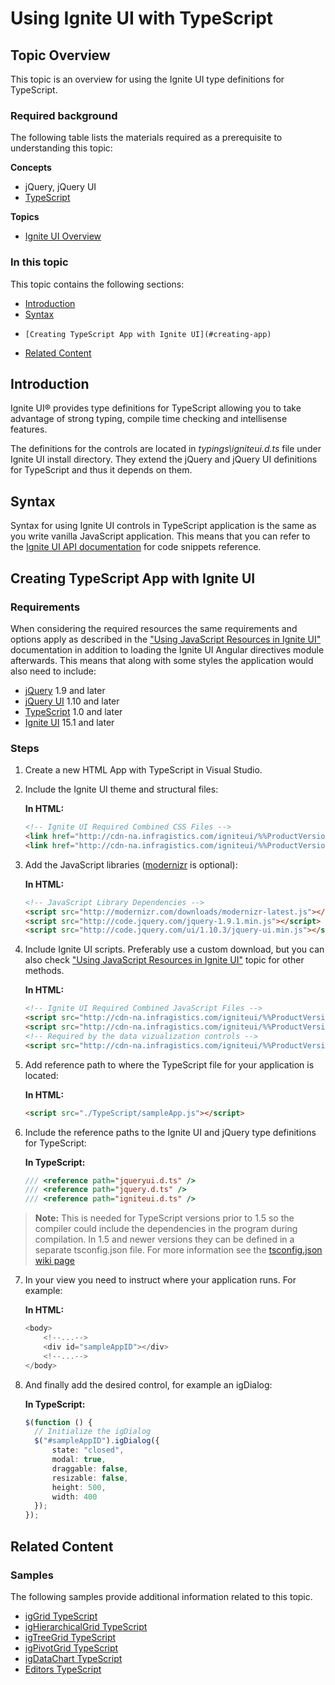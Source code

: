 <!--
|metadata|
{
    "fileName": "using-ignite-ui-with-typescipt",
    "controlName": [],
    "tags": []
}
|metadata|
-->

# Using Ignite UI with TypeScript

## Topic Overview

This topic is an overview for using the Ignite UI type definitions for TypeScript.

### Required background

The following table lists the materials required as a prerequisite to understanding this topic:

**Concepts**

-   jQuery, jQuery UI
-   [TypeScript](http://www.typescriptlang.org/)

**Topics**

-   [Ignite UI Overview](NetAdvantage-for-jQuery-Overview.html)


### In this topic

This topic contains the following sections:

-   [Introduction](#introduction)
-   [Syntax](#syntax)
-     [Creating TypeScript App with Ignite UI](#creating-app)
-   [Related Content](#related-content)

## <a id="introduction"></a>Introduction

Ignite UI® provides type definitions for TypeScript allowing you to take advantage of strong typing, compile time checking and intellisense features.

The definitions for the controls are located in *typings\igniteui.d.ts* file under Ignite UI install directory. They extend the jQuery and jQuery UI definitions for TypeScript and thus it depends on them.

## <a id="syntax"></a> Syntax

Syntax for using Ignite UI controls in TypeScript application is the same as you write vanilla JavaScript application. This means that you can refer to the [Ignite UI API documentation](%%jQueryApiUrl%%) for code snippets reference.

## <a id="creating-app"></a>Creating TypeScript App with Ignite UI

###  <a id="requirements"></a>Requirements 

When considering the required resources the same requirements and options apply as described in the ["Using JavaScript Resources in Ignite UI"](Deployment-Guide-JavaScript-Resources.html) documentation in addition to loading the Ignite UI Angular directives module afterwards. This means that along with some styles the application would also need to include:

-   [jQuery](http://www.jquery.com/) 1.9 and later
-   [jQuery UI](http://jqueryui.com/) 1.10 and later
-   [TypeScript](http://www.typescriptlang.org/) 1.0 and later
-   [Ignite UI](http://www.igniteui.com/) 15.1 and later

### <a id="steps"></a>Steps

1. Create a new HTML App with TypeScript in Visual Studio.
2. Include the Ignite UI theme and structural files:

    **In HTML:**
    ```html
    <!-- Ignite UI Required Combined CSS Files -->
    <link href="http://cdn-na.infragistics.com/igniteui/%%ProductVersion%%/latest/css/themes/infragistics/infragistics.theme.css" rel="stylesheet" />
    <link href="http://cdn-na.infragistics.com/igniteui/%%ProductVersion%%/latest/css/structure/infragistics.css" rel="stylesheet" />
    ```
    
3.  Add the JavaScript libraries ([modernizr](http://modernizr.com/) is optional):

    **In HTML:**
    ```html
    <!-- JavaScript Library Dependencies -->
    <script src="http://modernizr.com/downloads/modernizr-latest.js"></script>
    <script src="http://code.jquery.com/jquery-1.9.1.min.js"></script>
    <script src="http://code.jquery.com/ui/1.10.3/jquery-ui.min.js"></script>
    ```
4.  Include Ignite UI scripts. Preferably use a custom download, but you can also check ["Using JavaScript Resources in Ignite UI"](Deployment-Guide-JavaScript-Resources.html) topic for other methods.

    **In HTML:**
    ```html
    <!-- Ignite UI Required Combined JavaScript Files -->
    <script src="http://cdn-na.infragistics.com/igniteui/%%ProductVersion%%/latest/js/infragistics.core.js"></script>
    <script src="http://cdn-na.infragistics.com/igniteui/%%ProductVersion%%/latest/js/infragistics.lob.js"></script>
	<!-- Required by the data vizualization controls -->
	<script src="http://cdn-na.infragistics.com/igniteui/%%ProductVersion%%/latest/js/infragistics.dv.js"></script>
    ```

5. Add reference path to where the TypeScript file for your application is located:

    **In HTML:**
    ```html
    <script src="./TypeScript/sampleApp.js"></script> 
    ```
    
6. Include the reference paths to the Ignite UI and jQuery type definitions for TypeScript:

    **In TypeScript:**
    ```typescript
    /// <reference path="jqueryui.d.ts" />
    /// <reference path="jquery.d.ts" />
    /// <reference path="igniteui.d.ts" />
    ```
    
>**Note:** This is needed for TypeScript versions prior to 1.5 so the compiler could include the dependencies in the program during compilation. In 1.5 and newer versions they can be defined in a separate tsconfig.json file. For more information see the [tsconfig.json wiki page](https://github.com/Microsoft/TypeScript/wiki/tsconfig.json)

7. In your view you need to instruct where your application runs. For example:

    **In HTML:**
    ```typescript
    <body>
        <!--...-->
        <div id="sampleAppID"></div>
        <!--...-->
    </body>
	```
    
8. And finally add the desired control, for example an igDialog:

    **In TypeScript:**
    ```typescript
    $(function () {
      // Initialize the igDialog
      $("#sampleAppID").igDialog({
          state: "closed",
          modal: true,
          draggable: false,
          resizable: false,
          height: 500,
          width: 400
      });
    });
    ```

## <a id="related-content"></a>Related Content

### <a id="samples"></a>Samples

The following samples provide additional information related to this topic.

-   [igGrid TypeScript](%%SamplesUrl%%/grid/typescript)
-   [igHierarchicalGrid TypeScript](%%SamplesUrl%%/hierarchical-grid/typescript)
-   [igTreeGrid TypeScript](%%SamplesUrl%%/tree-grid/typescript)
-   [igPivotGrid TypeScript](%%SamplesUrl%%/pivot-grid/typescript)
-   [igDataChart TypeScript](%%SamplesUrl%%/data-chart/typescript)
-   [Editors TypeScript](%%SamplesUrl%%/editors/typescript)